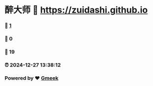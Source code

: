 # 醉大师 :link: https://zuidashi.github.io 
### :page_facing_up: [1](https://zuidashi.github.io/tag.html) 
### :speech_balloon: 0 
### :hibiscus: 19 
### :alarm_clock: 2024-12-27 13:38:12 
### Powered by :heart: [Gmeek](https://github.com/Meekdai/Gmeek)
